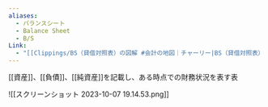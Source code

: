 ```yaml
---
aliases:
  - バランスシート
  - Balance Sheet
  - B/S
Link:
  - "[[Clippings/BS（貸借対照表）の図解 #会計の地図｜チャーリー|BS（貸借対照表）の図解 #会計の地図｜チャーリー]]"
---
```

[[資産]]、[[負債]]、[[純資産]]を記載し、ある時点での財務状況を表す表

![[スクリーンショット 2023-10-07 19.14.53.png]]